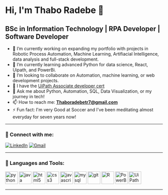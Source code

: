 # Hi, I'm Thabo Radebe 👋

## BSc in Information Technology | RPA Developer | Software Developer

- 🔭 I’m currently working on expanding my portfolio with projects in Robotic Process Automation, Machine Learning, Artifiacial Intelligence, data analysis and full-stack development.
- 🌱 I’m currently learning advanced Python for data science, React, Uipath, and PowerBi.
- 👯 I’m looking to collaborate on Automation, machine learning, or web development projects.
- 🤔 I have the [UiPath Associate developer cert](https://credentials.uipath.com/db7edce2-5560-45ee-b5db-c6c456700a95#acc.c2owUMBY)
- 💬 Ask me about Python, Automation, SQL, Data Visualization, or my journey in tech!
- 📫 How to reach me: **Thaboradebetr7@gmail.com**
- ⚡ Fun fact: I'm very Good at Soccer and I've been meditating almost everyday for seven years now!

---

### 👔 Connect with me:

[![LinkedIn](https://img.shields.io/badge/LinkedIn-0A66C2?style=for-the-badge&logo=linkedin&logoColor=white)](https://www.linkedin.com/in/thabo-radebe-90005525a/)
[![Gmail](https://img.shields.io/badge/Gmail-EA4335?style=for-the-badge&logo=gmail&logoColor=white)](mailto:Thaboradebetr7@gmail.com)

---

### 🚀 Languages and Tools:

<p align="left">
<!-- Python -->
<img src="https://cdn.jsdelivr.net/gh/devicons/devicon/icons/python/python-original-wordmark.svg" alt="python" width="40" height="40"/>
<!-- Java -->
<img src="https://cdn.jsdelivr.net/gh/devicons/devicon/icons/java/java-original-wordmark.svg" alt="java" width="40" height="40"/>
<!-- HTML5 -->
<img src="https://cdn.jsdelivr.net/gh/devicons/devicon/icons/html5/html5-original-wordmark.svg" alt="html5" width="40" height="40"/>
<!-- CSS3 -->
<img src="https://cdn.jsdelivr.net/gh/devicons/devicon/icons/css3/css3-original-wordmark.svg" alt="css3" width="40" height="40"/>
<!-- JavaScript -->
<img src="https://cdn.jsdelivr.net/gh/devicons/devicon/icons/javascript/javascript-original.svg" alt="javascript" width="40" height="40"/>
<!-- MySQL -->
<img src="https://cdn.jsdelivr.net/gh/devicons/devicon/icons/mysql/mysql-original-wordmark.svg" alt="mysql" width="40" height="40"/>
<!-- Git -->
<img src="https://cdn.jsdelivr.net/gh/devicons/devicon/icons/git/git-original-wordmark.svg" alt="git" width="40" height="40"/>
<!-- R -->
<img src="https://cdn.jsdelivr.net/gh/devicons/devicon/icons/r/r-original.svg" alt="R" width="40" height="40"/>
<!-- Power BI -->
<img src="https://github.com/microsoft/PowerBI-Icons/blob/main/SVG/Power-BI.svg" alt="PowerBI" width="40" height="40"/>
<!-- UiPath -->
<img src="https://cdn.worldvectorlogo.com/logos/uipath.svg" alt="UiPath" width="40" height="40"/>

</p>

---


<!---
Thabo-Radebe/Thabo-Radebe is a ✨ special ✨ repository because its `README.md` (this file) appears on your GitHub profile.
You can click the Preview link to take a look at your changes.
--->
